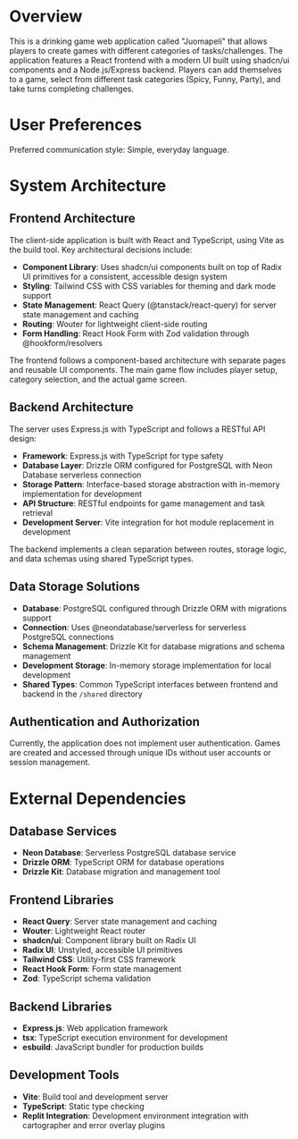 # Overview

This is a drinking game web application called "Juomapeli" that allows players to create games with different categories of tasks/challenges. The application features a React frontend with a modern UI built using shadcn/ui components and a Node.js/Express backend. Players can add themselves to a game, select from different task categories (Spicy, Funny, Party), and take turns completing challenges.

# User Preferences

Preferred communication style: Simple, everyday language.

# System Architecture

## Frontend Architecture

The client-side application is built with React and TypeScript, using Vite as the build tool. Key architectural decisions include:

- **Component Library**: Uses shadcn/ui components built on top of Radix UI primitives for a consistent, accessible design system
- **Styling**: Tailwind CSS with CSS variables for theming and dark mode support
- **State Management**: React Query (@tanstack/react-query) for server state management and caching
- **Routing**: Wouter for lightweight client-side routing
- **Form Handling**: React Hook Form with Zod validation through @hookform/resolvers

The frontend follows a component-based architecture with separate pages and reusable UI components. The main game flow includes player setup, category selection, and the actual game screen.

## Backend Architecture

The server uses Express.js with TypeScript and follows a RESTful API design:

- **Framework**: Express.js with TypeScript for type safety
- **Database Layer**: Drizzle ORM configured for PostgreSQL with Neon Database serverless connection
- **Storage Pattern**: Interface-based storage abstraction with in-memory implementation for development
- **API Structure**: RESTful endpoints for game management and task retrieval
- **Development Server**: Vite integration for hot module replacement in development

The backend implements a clean separation between routes, storage logic, and data schemas using shared TypeScript types.

## Data Storage Solutions

- **Database**: PostgreSQL configured through Drizzle ORM with migrations support
- **Connection**: Uses @neondatabase/serverless for serverless PostgreSQL connections
- **Schema Management**: Drizzle Kit for database migrations and schema management
- **Development Storage**: In-memory storage implementation for local development
- **Shared Types**: Common TypeScript interfaces between frontend and backend in the `/shared` directory

## Authentication and Authorization

Currently, the application does not implement user authentication. Games are created and accessed through unique IDs without user accounts or session management.

# External Dependencies

## Database Services

- **Neon Database**: Serverless PostgreSQL database service
- **Drizzle ORM**: TypeScript ORM for database operations
- **Drizzle Kit**: Database migration and management tool

## Frontend Libraries

- **React Query**: Server state management and caching
- **Wouter**: Lightweight React router
- **shadcn/ui**: Component library built on Radix UI
- **Radix UI**: Unstyled, accessible UI primitives
- **Tailwind CSS**: Utility-first CSS framework
- **React Hook Form**: Form state management
- **Zod**: TypeScript schema validation

## Backend Libraries

- **Express.js**: Web application framework
- **tsx**: TypeScript execution environment for development
- **esbuild**: JavaScript bundler for production builds

## Development Tools

- **Vite**: Build tool and development server
- **TypeScript**: Static type checking
- **Replit Integration**: Development environment integration with cartographer and error overlay plugins